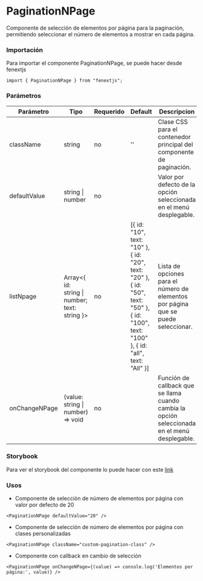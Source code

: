 # PaginationNPage

Componente de selección de elementos por página para la paginación, permitiendo seleccionar el número de elementos a mostrar en cada página.

### Importación

Para importar el componente PaginationNPage, se puede hacer desde fenextjs

```tsx copy
import { PaginationNPage } from "fenextjs";
```

### Parámetros

| Parámetro | Tipo | Requerido | Default | Descripcion |
| --------- | ---- | --------- | ------- | ----------- |
| className | string | no | '' | Clase CSS para el contenedor principal del componente de paginación. |
| defaultValue | string \| number | no |  | Valor por defecto de la opción seleccionada en el menú desplegable. |
| listNpage | Array\<\{ id: string \| number; text: string \}\> | no | [\{ id: "10", text: "10" \}, \{ id: "20", text: "20" \}, \{ id: "50", text: "50" \}, \{ id: "100", text: "100" \}, \{ id: "all", text: "All" \}] | Lista de opciones para el número de elementos por página que se puede seleccionar. |
| onChangeNPage | (value: string \| number) =\> void | no |  | Función de callback que se llama cuando cambia la opción seleccionada en el menú desplegable. |

### Storybook

Para ver el storybook del componente lo puede hacer con este [link](https://fenextjs-component-storybook.vercel.app/?path=/story/pagination-paginationnpage--index)

### Usos

- Componente de selección de número de elementos por página con valor por defecto de 20

```tsx copy
<PaginationNPage defaultValue="20" />
```

- Componente de selección de número de elementos por página con clases personalizadas

```tsx copy
<PaginationNPage className="custom-pagination-class" />
```

- Componente con callback en cambio de selección

```tsx copy
<PaginationNPage onChangeNPage={(value) => console.log('Elementos por página:', value)} />
```

